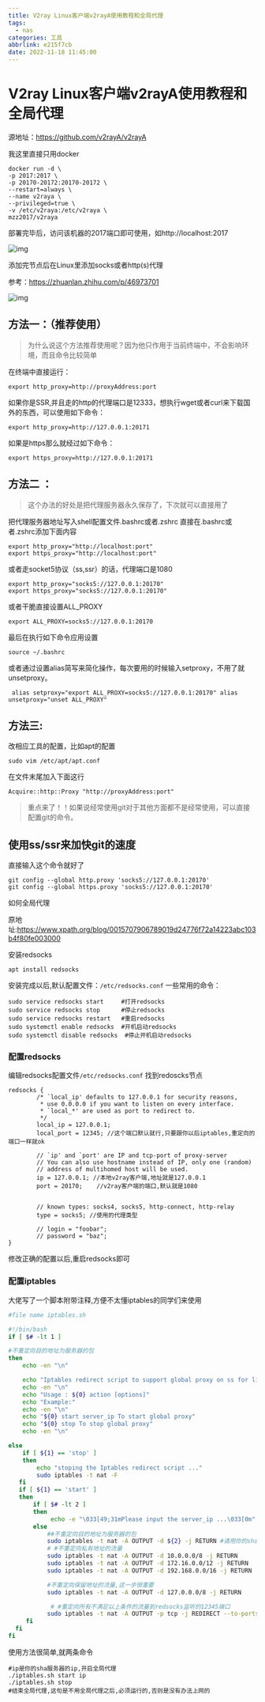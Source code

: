 ```yaml
---
title: V2ray Linux客户端v2rayA使用教程和全局代理
tags:
  - nas
categories: 工具
abbrlink: e215f7cb
date: 2022-11-18 11:45:00
---
```


# V2ray Linux客户端v2rayA使用教程和全局代理

源地址：https://github.com/v2rayA/v2rayA

我这里直接只用docker

```
docker run -d \
-p 2017:2017 \
-p 20170-20172:20170-20172 \
--restart=always \
--name v2raya \
--privileged=true \
-v /etc/v2raya:/etc/v2raya \
mzz2017/v2raya
```

部署完毕后，访问该机器的2017端口即可使用，如http://localhost:2017

![img](https://cdn.jsdelivr.net/gh/swimminghao/picture@main/img/2022/11/18/rKx6ni.png)

添加完节点后在Linux里添加socks或者http(s)代理

参考：https://zhuanlan.zhihu.com/p/46973701

![img](https://cdn.jsdelivr.net/gh/swimminghao/picture@main/img/2022/11/18/4OAjT0.png)

## 方法一：（推荐使用）

> 为什么说这个方法推荐使用呢？因为他只作用于当前终端中，不会影响环境，而且命令比较简单

在终端中直接运行：

```
export http_proxy=http://proxyAddress:port
```

如果你是SSR,并且走的http的代理端口是12333，想执行wget或者curl来下载国外的东西，可以使用如下命令：

```
export http_proxy=http://127.0.0.1:20171
```

如果是https那么就经过如下命令：

```
export https_proxy=http://127.0.0.1:20171
```

## 方法二 ：

> 这个办法的好处是把代理服务器永久保存了，下次就可以直接用了

把代理服务器地址写入shell配置文件.bashrc或者.zshrc 直接在.bashrc或者.zshrc添加下面内容

```
export http_proxy="http://localhost:port"
export https_proxy="http://localhost:port"
```

或者走socket5协议（ss,ssr）的话，代理端口是1080

```
export http_proxy="socks5://127.0.0.1:20170"
export https_proxy="socks5://127.0.0.1:20170"
```

或者干脆直接设置ALL_PROXY

```
export ALL_PROXY=socks5://127.0.0.1:20170
```

最后在执行如下命令应用设置

```
source ~/.bashrc
```

或者通过设置alias简写来简化操作，每次要用的时候输入setproxy，不用了就unsetproxy。

```
 alias setproxy="export ALL_PROXY=socks5://127.0.0.1:20170" alias unsetproxy="unset ALL_PROXY"
```

## 方法三:

改相应工具的配置，比如apt的配置

```
sudo vim /etc/apt/apt.conf
```

在文件末尾加入下面这行

```
Acquire::http::Proxy "http://proxyAddress:port"
```

> 重点来了！！如果说经常使用git对于其他方面都不是经常使用，可以直接配置git的命令。

## 使用ss/ssr来加快git的速度

直接输入这个命令就好了

```
git config --global http.proxy 'socks5://127.0.0.1:20170' 
git config --global https.proxy 'socks5://127.0.0.1:20170'
```

如何全局代理

原地址:https://www.xpath.org/blog/0015707906789019d24776f72a14223abc103b4f80fe003000

安装redsocks

```
apt install redsocks
```

安装完成以后,默认配置文件：`/etc/redsocks.conf`
一些常用的命令：

```
sudo service redsocks start     #打开redsocks
sudo service redsocks stop      #停止redsocks
sudo service redsocks restart   #重启redsocks
sudo systemctl enable redsocks  #开机启动redsocks
sudo systemctl disable redsocks  #停止开机启动redsocks
```

### 配置redsocks

编辑redsocks配置文件`/etc/redsocks.conf`
找到redoscks节点

```
redsocks {
        /* `local_ip' defaults to 127.0.0.1 for security reasons,
         * use 0.0.0.0 if you want to listen on every interface.
         * `local_*' are used as port to redirect to.
         */
        local_ip = 127.0.0.1;
        local_port = 12345; //这个端口默认就行,只要跟你以后iptables,重定向的端口一样就ok

        // `ip' and `port' are IP and tcp-port of proxy-server
        // You can also use hostname instead of IP, only one (random)
        // address of multihomed host will be used.
        ip = 127.0.0.1; //本地v2ray客户端,地址就是127.0.0.1
        port = 20170;    //v2ray客户端的端口,默认就是1080


        // known types: socks4, socks5, http-connect, http-relay
        type = socks5; //使用的代理类型

        // login = "foobar";
        // password = "baz";
}
```

修改正确的配置以后,重启redsocks即可

### 配置iptables

大佬写了一个脚本附带注释,方便不太懂iptables的同学们来使用

```bash
#file name iptables.sh

#!/bin/bash
if [ $# -lt 1 ]

#不重定向目的地址为服务器的包
then
    echo -en "\n"

    echo "Iptables redirect script to support global proxy on ss for linux ... "
    echo -en "\n"
    echo "Usage : ${0} action [options]"
    echo "Example:"
    echo -en "\n"
    echo "${0} start server_ip To start global proxy"
    echo "${0} stop To stop global proxy"
    echo -en "\n"

else
    if [ ${1} == 'stop' ]
    then
        echo "stoping the Iptables redirect script ..."
        sudo iptables -t nat -F
   fi
   if [ ${1} == 'start' ]
   then
       if [ $# -lt 2 ]
       then
            echo -e "\033[49;31mPlease input the server_ip ...\033[0m"
       else
           ##不重定向目的地址为服务器的包  
           sudo iptables -t nat -A OUTPUT -d ${2} -j RETURN #请用你的shadowsocks服务器的地址替换$SERVER_IP
           # #不重定向私有地址的流量
           sudo iptables -t nat -A OUTPUT -d 10.0.0.0/8 -j RETURN
           sudo iptables -t nat -A OUTPUT -d 172.16.0.0/12 -j RETURN
           sudo iptables -t nat -A OUTPUT -d 192.168.0.0/16 -j RETURN

           #不重定向保留地址的流量,这一步很重要
           sudo iptables -t nat -A OUTPUT -d 127.0.0.0/8 -j RETURN

            # #重定向所有不满足以上条件的流量到redsocks监听的12345端口
           sudo iptables -t nat -A OUTPUT -p tcp -j REDIRECT --to-ports 12345 #12345是你的redsocks运行的端口,请根据你的情况替换它
     fi
  fi
fi
```

使用方法很简单,就两条命令

```
#ip是你的sha服务器的ip,开启全局代理
./iptables.sh start ip
./iptables.sh stop
#结束全局代理,这句是不用全局代理之后,必须运行的,否则是没有办法上网的
```